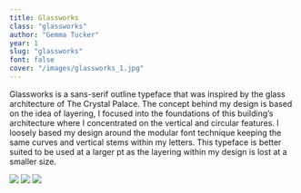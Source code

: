 ```yaml
---
title: Glassworks
class: "glassworks"
author: "Gemma Tucker"
year: 1
slug: "glassworks"
font: false
cover: "/images/glassworks_1.jpg"
---
```


Glassworks is a sans-serif outline typeface that was inspired by the glass architecture of The Crystal Palace. The concept behind my design is based on the idea of layering, I focused into the foundations of this building’s architecture where I concentrated on the vertical and circular features. I loosely based my design around the modular font technique keeping the same curves and vertical stems within my letters. This typeface is better suited to be used at a larger pt as the layering within my design is lost at a smaller size.  

![](/images/glassworks_1.jpg)
![](/images/glassworks_2.jpg)
![](/images/glassworks_3.jpg)
